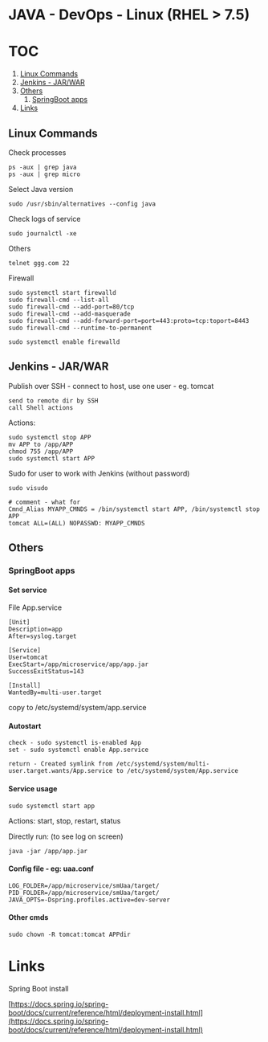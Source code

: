 # JAVA - DevOps - Linux (RHEL > 7.5)

# TOC
1. [Linux Commands](#linux_commands)
2. [Jenkins - JAR/WAR](#jenkins_jarwar)
3. [Others](#others)
    1. [SpringBoot apps](#springboot_apps)
4. [Links](#links)

## Linux Commands <a name="linux_commands"></a>

Check processes

```Shell
ps -aux | grep java
ps -aux | grep micro
```

Select Java version

```Shell
sudo /usr/sbin/alternatives --config java
```

Check logs of service

    sudo journalctl -xe

Others

    telnet ggg.com 22

Firewall

```Shell
sudo systemctl start firewalld
sudo firewall-cmd --list-all
sudo firewall-cmd --add-port=80/tcp
sudo firewall-cmd --add-masquerade
sudo firewall-cmd --add-forward-port=port=443:proto=tcp:toport=8443
sudo firewall-cmd --runtime-to-permanent
   
sudo systemctl enable firewalld
```

## Jenkins - JAR/WAR <a name="jenkins_jarwar"></a>

Publish over SSH - connect to host, use one user - eg. tomcat

    send to remote dir by SSH
    call Shell actions
    
Actions:

    sudo systemctl stop APP
    mv APP to /app/APP
    chmod 755 /app/APP
    sudo systemctl start APP

Sudo for user to work with Jenkins (without password)

    sudo visudo
    
    # comment - what for
    Cmnd_Alias MYAPP_CMNDS = /bin/systemctl start APP, /bin/systemctl stop APP
    tomcat ALL=(ALL) NOPASSWD: MYAPP_CMNDS

## Others <a name="others"></a>

### SpringBoot apps <a name="springboot_apps"></a>

#### Set service

File App.service

    [Unit]
    Description=app
    After=syslog.target

    [Service]
    User=tomcat
    ExecStart=/app/microservice/app/app.jar
    SuccessExitStatus=143

    [Install]
    WantedBy=multi-user.target

copy to /etc/systemd/system/app.service
    
#### Autostart

    check - sudo systemctl is-enabled App
    set - sudo systemctl enable App.service
    
    return - Created symlink from /etc/systemd/system/multi-user.target.wants/App.service to /etc/systemd/system/App.service

#### Service usage

    sudo systemctl start app    

Actions: start, stop, restart, status

Directly run: (to see log on screen)
    
    java -jar /app/app.jar
    
    
    
#### Config file - eg: uaa.conf

    LOG_FOLDER=/app/microservice/smUaa/target/
    PID_FOLDER=/app/microservice/smUaa/target/
    JAVA_OPTS=-Dspring.profiles.active=dev-server

#### Other cmds

    sudo chown -R tomcat:tomcat APPdir
    


# Links <a name="links"></a>

Spring Boot install

[https://docs.spring.io/spring-boot/docs/current/reference/html/deployment-install.html](https://docs.spring.io/spring-boot/docs/current/reference/html/deployment-install.html)
